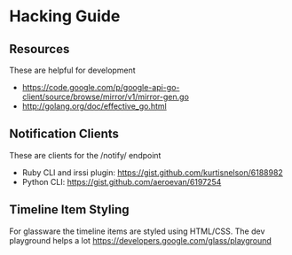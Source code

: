 Hacking Guide
=============

Resources
---------
These are helpful for development

* https://code.google.com/p/google-api-go-client/source/browse/mirror/v1/mirror-gen.go
* http://golang.org/doc/effective_go.html

Notification Clients
--------------------
These are clients for the /notify/ endpoint

* Ruby CLI and irssi plugin: https://gist.github.com/kurtisnelson/6188982
* Python CLI: https://gist.github.com/aeroevan/6197254

Timeline Item Styling
---------------------
For glassware the timeline items are styled using HTML/CSS.  The dev playground helps a lot https://developers.google.com/glass/playground